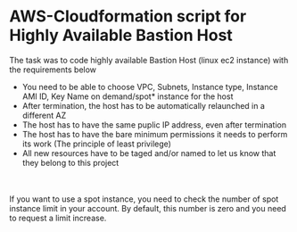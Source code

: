 # AWS-Cloudformation script for Highly Available Bastion Host
The task was to code highly available Bastion Host (linux ec2 instance) with the requirements below
- You need to be able to choose VPC, Subnets, Instance type, Instance AMI ID, Key Name on demand/spot* instance for the host
- After termination, the host has to be automatically relaunched in a different AZ
- The host has to have the same puplic IP address, even after termination
- The host has to have the bare minimum permissions it needs to perform its work (The principle of least privilege)
- All new resources have to be taged and/or named to let us know that they belong to this project
<br>
<br>
If you want to use a spot instance, you need to check the number of spot instance limit in your account. By default, this number is zero and you need to request a limit increase.
